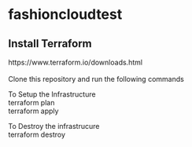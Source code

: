 # fashioncloudtest

<h2>Install Terraform</h2>
https://www.terraform.io/downloads.html
<br><br>
Clone this repository and run the following commands

To Setup the Infrastructure<br>
terraform plan<br>
terraform apply

To Destroy the infrastrucure<br>
terraform destroy<br>

